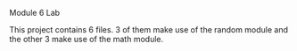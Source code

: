 Module 6 Lab

This project contains 6 files. 3 of them make use of the random module and the other 3 make use of the math module.
